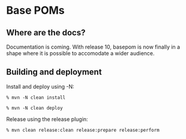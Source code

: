 # Base POMs

## Where are the docs?

Documentation is coming. With release 10, basepom is now finally in a shape where it is possible to accomodate a wider audience. 


## Building and deployment

Install and deploy using -N:

    % mvn -N clean install

    % mvn -N clean deploy

Release using the release plugin:

    % mvn clean release:clean release:prepare release:perform


